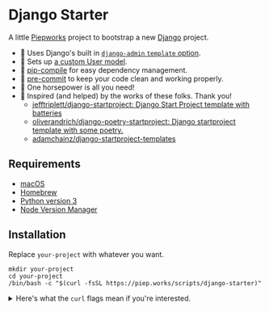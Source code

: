 # Django Starter

A little [Piepworks](https://piep.works) project to bootstrap a new [Django](https://djangoproject.com) project.

- 🐍 Uses Django's built in [`django-admin` `template` option](https://docs.djangoproject.com/en/stable/ref/django-admin/#cmdoption-startapp-template).
- 🫥 Sets up [a custom User model](https://docs.djangoproject.com/en/stable/topics/auth/customizing/#auth-custom-user).
- 🎁 [pip-compile](https://pypi.org/project/pip-tools/) for easy dependency management.
- 🤹 [pre-commit](https://pre-commit.com) to keep your code clean and working properly.
- 🐎 One horsepower is all you need!
- 🤩 Inspired (and helped) by the works of these folks. Thank you!
  - [jefftriplett/django-startproject: Django Start Project template with batteries](https://github.com/jefftriplett/django-startproject)
  - [oliverandrich/django-poetry-startproject: Django startproject template with some poetry.](https://github.com/oliverandrich/django-poetry-startproject)
  - [adamchainz/django-startproject-templates](https://github.com/adamchainz/django-startproject-templates)

## Requirements

- [macOS](https://www.apple.com/macos/)
- [Homebrew](https://brew.sh)
- [Python version 3](https://www.python.org/downloads/)
- [Node Version Manager](https://github.com/nvm-sh/nvm)

## Installation

Replace `your-project` with whatever you want.

```shell
mkdir your-project
cd your-project
/bin/bash -c "$(curl -fsSL https://piep.works/scripts/django-starter)"
```

<details>
<summary>Here's what the <code>curl</code> flags mean if you're interested.</summary>
  <ul>
    <li><code>-f</code> = "Fail fast with no output at all on server errors."</li>
    <li><code>-s</code> = "Silent or quiet mode."</li>
    <li><code>-S</code> = "When used with -s, --silent, it makes curl show an error message if it fails."</li>
    <li><code>-L</code> = "If the server reports that the requested page has moved to a different location (indicated with a Location: header and a 3XX response code), this option will make curl redo the request on the new place."</li>
  </ul>
</details>
